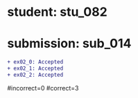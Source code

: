 # student: stu_082
# submission: sub_014

```diff
+ ex02_0: Accepted
+ ex02_1: Accepted
+ ex02_2: Accepted
```
#incorrect=0
#correct=3
